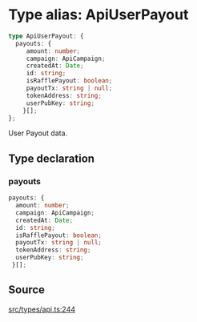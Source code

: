 # Type alias: ApiUserPayout

```ts
type ApiUserPayout: {
  payouts: {
     amount: number;
     campaign: ApiCampaign;
     createdAt: Date;
     id: string;
     isRafflePayout: boolean;
     payoutTx: string | null;
     tokenAddress: string;
     userPubKey: string;
    }[];
};
```

User Payout data.

## Type declaration

### payouts

```ts
payouts: {
  amount: number;
  campaign: ApiCampaign;
  createdAt: Date;
  id: string;
  isRafflePayout: boolean;
  payoutTx: string | null;
  tokenAddress: string;
  userPubKey: string;
 }[];
```

## Source

[src/types/api.ts:244](https://github.com/torque-labs/torque-ts-sdk/blob/06c96b69b43209c72870e94ce49516c9ed8e9158/src/types/api.ts#L244)
